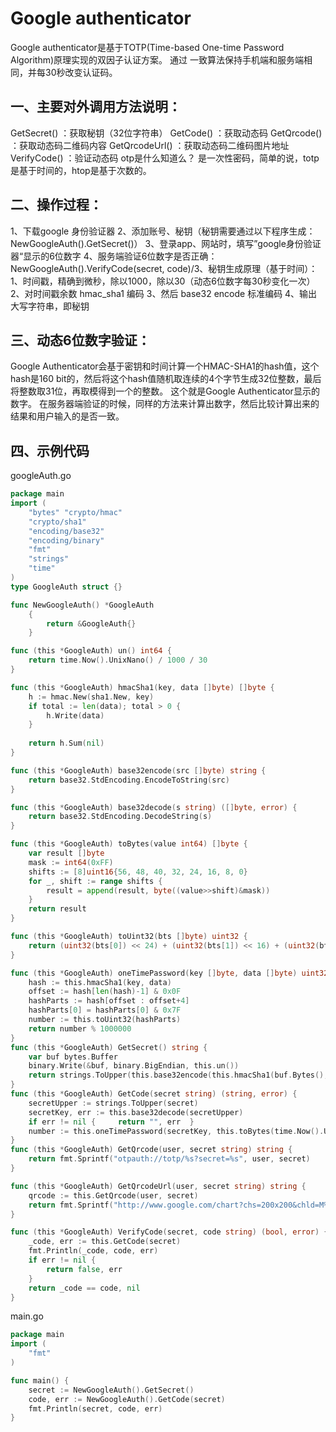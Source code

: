 # Google authenticator

Google authenticator是基于TOTP(Time-based One-time Password Algorithm)原理实现的双因子认证方案。 通过 一致算法保持手机端和服务端相同，并每30秒改变认证码。

## 一、主要对外调用方法说明：

GetSecret() ：获取秘钥（32位字符串） GetCode() ：获取动态码 GetQrcode() ：获取动态码二维码内容 GetQrcodeUrl() ：获取动态码二维码图片地址 VerifyCode() ：验证动态码
otp是什么知道么？ 是一次性密码，简单的说，totp是基于时间的，htop是基于次数的。

## 二、操作过程：

1、下载google 身份验证器 2、添加账号、秘钥（秘钥需要通过以下程序生成：NewGoogleAuth().GetSecret()） 3、登录app、网站时，填写”google身份验证器“显示的6位数字
4、服务端验证6位数字是否正确：NewGoogleAuth().VerifyCode(secret, code)/3、秘钥生成原理（基于时间）： 1、时间戳，精确到微秒，除以1000，除以30（动态6位数字每30秒变化一次）
2、对时间戳余数 hmac_sha1 编码 3、然后 base32 encode 标准编码 4、输出大写字符串，即秘钥

## 三、动态6位数字验证：

Google Authenticator会基于密钥和时间计算一个HMAC-SHA1的hash值，这个hash是160 bit的，然后将这个hash值随机取连续的4个字节生成32位整数，最后将整数取31位，再取模得到一个的整数。
这个就是Google Authenticator显示的数字。 在服务器端验证的时候，同样的方法来计算出数字，然后比较计算出来的结果和用户输入的是否一致。

## 四、示例代码

googleAuth.go

```go
package main 
import (	
    "bytes"	"crypto/hmac"	
    "crypto/sha1"	
    "encoding/base32"	
    "encoding/binary"	
    "fmt"	
    "strings"	
    "time"
) 
type GoogleAuth struct {} 

func NewGoogleAuth() *GoogleAuth 
	{	
        return &GoogleAuth{}
    } 

func (this *GoogleAuth) un() int64 {
    return time.Now().UnixNano() / 1000 / 30
} 

func (this *GoogleAuth) hmacSha1(key, data []byte) []byte {
    h := hmac.New(sha1.New, key)	
    if total := len(data); total > 0 {
        h.Write(data)	
    }
    
    return h.Sum(nil)
} 

func (this *GoogleAuth) base32encode(src []byte) string {
    return base32.StdEncoding.EncodeToString(src)
} 

func (this *GoogleAuth) base32decode(s string) ([]byte, error) {
    return base32.StdEncoding.DecodeString(s)
}

func (this *GoogleAuth) toBytes(value int64) []byte {
    var result []byte	
    mask := int64(0xFF)	
    shifts := [8]uint16{56, 48, 40, 32, 24, 16, 8, 0}	
    for _, shift := range shifts {
        result = append(result, byte((value>>shift)&mask))	
    }	
    return result
} 

func (this *GoogleAuth) toUint32(bts []byte) uint32 {
    return (uint32(bts[0]) << 24) + (uint32(bts[1]) << 16) + (uint32(bts[2]) << 8) + uint32(bts[3])
} 

func (this *GoogleAuth) oneTimePassword(key []byte, data []byte) uint32 {
    hash := this.hmacSha1(key, data)	
    offset := hash[len(hash)-1] & 0x0F	
    hashParts := hash[offset : offset+4]	
    hashParts[0] = hashParts[0] & 0x7F	
    number := this.toUint32(hashParts)	
    return number % 1000000
} 
func (this *GoogleAuth) GetSecret() string {
    var buf bytes.Buffer	
    binary.Write(&buf, binary.BigEndian, this.un())	
    return strings.ToUpper(this.base32encode(this.hmacSha1(buf.Bytes(), nil)))
} 
func (this *GoogleAuth) GetCode(secret string) (string, error) {
    secretUpper := strings.ToUpper(secret)	
    secretKey, err := this.base32decode(secretUpper)	
    if err != nil {		return "", err	}	
    number := this.oneTimePassword(secretKey, this.toBytes(time.Now().Unix()/30))			return fmt.Sprintf("%06d", number), nil
} 
func (this *GoogleAuth) GetQrcode(user, secret string) string {	
    return fmt.Sprintf("otpauth://totp/%s?secret=%s", user, secret)
} 

func (this *GoogleAuth) GetQrcodeUrl(user, secret string) string {	
    qrcode := this.GetQrcode(user, secret)	
    return fmt.Sprintf("http://www.google.com/chart?chs=200x200&chld=M%%7C0&cht=qr&chl=%s", qrcode)
} 

func (this *GoogleAuth) VerifyCode(secret, code string) (bool, error) {
    _code, err := this.GetCode(secret)	
    fmt.Println(_code, code, err)	
    if err != nil {		
        return false, err	
    }	
    return _code == code, nil
}
```

main.go

```go
package main 
import (	
    "fmt"
) 

func main() {	
    secret := NewGoogleAuth().GetSecret() 	
    code, err := NewGoogleAuth().GetCode(secret) 	
    fmt.Println(secret, code, err)
}
```

 